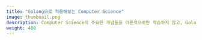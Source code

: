 ```yaml
---
title: "Golang으로 적용해보는 Computer Science"
image: thumbnail.png
description: Computer Science의 주요한 개념들을 이론적으로만 학습하지 않고, Golang을 이용해 실제로 실습해보는 내용을 담았습니다! Cache, Semaphore, Mutext, Deadlock 등을 다룹니다.
weight: 400
---
```

